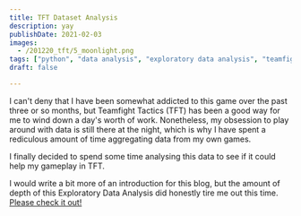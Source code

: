 ```yaml
---
title: TFT Dataset Analysis
description: yay
publishDate: 2021-02-03
images:
  - /201220_tft/5_moonlight.png
tags: ["python", "data analysis", "exploratory data analysis", "teamfight tactics", "data viz"]
draft: false

---
```


I can't deny that I have been somewhat addicted to this game over the past three or so months, but Teamfight Tactics (TFT) has been a good way for me to wind down a day's worth of work. Nonetheless, my obsession to play around with data is still there at the night, which is why I have spent a rediculous amount of time aggregating data from my own games. 

I finally decided to spend some time analysing this data to see if it could help my gameplay in TFT.

I would write a bit more of an introduction for this blog, but the amount of depth of this Exploratory Data Analysis did honestly tire me out this time. [Please check it out!](https://github.com/phillipluong/TFT-Set4-EDA)

